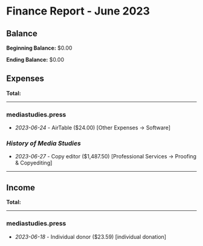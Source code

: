 # Finance Report - June 2023

## Balance

**Beginning Balance:** $0.00

**Ending Balance:** $0.00

## Expenses

**Total:** 

***

### mediastudies.press

* *2023-06-24* - AirTable ($24.00) [Other Expenses -> Software]

### *History of Media Studies*

* *2023-06-27* - Copy editor ($1,487.50) [Professional Services -> Proofing & Copyediting]

****

## Income

**Total:** 

***

### mediastudies.press

* *2023-06-18* - Individual donor ($23.59) [individual donation]



